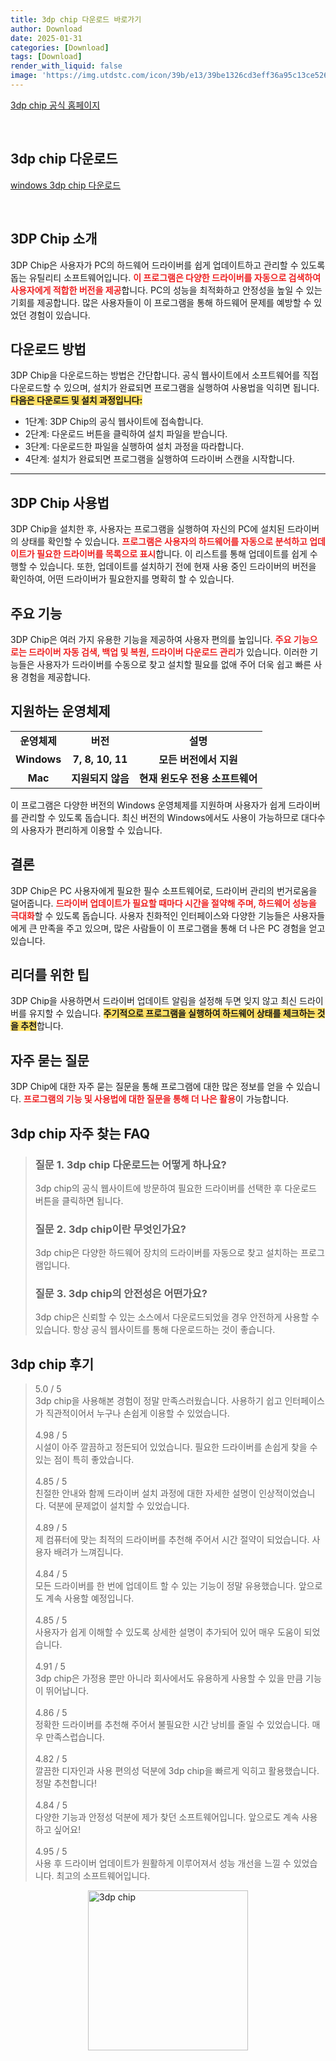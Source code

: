 ```yaml
---
title: 3dp chip 다운로드 바로가기
author: Download
date: 2025-01-31
categories: [Download]
tags: [Download]
render_with_liquid: false
image: 'https://img.utdstc.com/icon/39b/e13/39be1326cd3eff36a95c13ce526fcc5ccb9a696c56e8a99210877d905855bc91:100'
---
```

<p><a class='click-button' title='3dp chip' href='https://www.3dpchip.com/3dp/chip_down_kor.php' rel='nofollow'>3dp chip 공식 홈페이지</a></p><br>
<h2 id='3dp chip_다운로드'>3dp chip 다운로드</h2>
<p><a class="click-button windows" title="3dp chip 다운로드" href="https://www.3dpchip.com/new/3DP_Chip_v2411.exe" rel="nofollow">windows 3dp chip 다운로드</a></p><br>


<h2 id='3dp_chip_소개'>3DP Chip 소개</h2>

<p>3DP Chip은 사용자가 PC의 하드웨어 드라이버를 쉽게 업데이트하고 관리할 수 있도록 돕는 유틸리티 소프트웨어입니다. <b><span style="color: #ee2323;">이 프로그램은 다양한 드라이버를 자동으로 검색하여 사용자에게 적합한 버전을 제공</span></b>합니다. PC의 성능을 최적화하고 안정성을 높일 수 있는 기회를 제공합니다. 많은 사용자들이 이 프로그램을 통해 하드웨어 문제를 예방할 수 있었던 경험이 있습니다.</p>

<h2 id='다운로드_방법'>다운로드 방법</h2>

<p>3DP Chip을 다운로드하는 방법은 간단합니다. 공식 웹사이트에서 소프트웨어를 직접 다운로드할 수 있으며, 설치가 완료되면 프로그램을 실행하여 사용법을 익히면 됩니다. <b><span style="background-color: #ffe066;">다음은 다운로드 및 설치 과정입니다:</span></b></p>

<ul>
    <li>1단계: 3DP Chip의 공식 웹사이트에 접속합니다.</li>
    <li>2단계: 다운로드 버튼을 클릭하여 설치 파일을 받습니다.</li>
    <li>3단계: 다운로드한 파일을 실행하여 설치 과정을 따라합니다.</li>
    <li>4단계: 설치가 완료되면 프로그램을 실행하여 드라이버 스캔을 시작합니다.</li>
</ul>

<hr />

<h2 id='사용법'>3DP Chip 사용법</h2>

<p>3DP Chip을 설치한 후, 사용자는 프로그램을 실행하여 자신의 PC에 설치된 드라이버의 상태를 확인할 수 있습니다. <b><span style="color: #ee2323;">프로그램은 사용자의 하드웨어를 자동으로 분석하고 업데이트가 필요한 드라이버를 목록으로 표시</span></b>합니다. 이 리스트를 통해 업데이트를 쉽게 수행할 수 있습니다. 또한, 업데이트를 설치하기 전에 현재 사용 중인 드라이버의 버전을 확인하여, 어떤 드라이버가 필요한지를 명확히 할 수 있습니다.</p>

<h2 id='기능'>주요 기능</h2>

<p>3DP Chip은 여러 가지 유용한 기능을 제공하여 사용자 편의를 높입니다. <b><span style="color: #ee2323;">주요 기능으로는 드라이버 자동 검색, 백업 및 복원, 드라이버 다운로드 관리</span></b>가 있습니다. 이러한 기능들은 사용자가 드라이버를 수동으로 찾고 설치할 필요를 없애 주어 더욱 쉽고 빠른 사용 경험을 제공합니다.</p>

<h2 id='지원하는_운영체제'>지원하는 운영체제</h2>

<table>
    <tr>
        <td style="text-align: center; height: 17px;"><b>운영체제</b></td>
        <td style="text-align: center; height: 17px;"><b>버전</b></td>
        <td style="text-align: center; height: 17px;"><b>설명</b></td>
    </tr>
    <tr>
        <td style="text-align: center; height: 17px;"><b>Windows</b></td>
        <td style="text-align: center; height: 17px;"><b>7, 8, 10, 11</b></td>
        <td style="text-align: center; height: 17px;"><b>모든 버전에서 지원</b></td>
    </tr>
    <tr>
        <td style="text-align: center; height: 17px;"><b>Mac</b></td>
        <td style="text-align: center; height: 17px;"><b>지원되지 않음</b></td>
        <td style="text-align: center; height: 17px;"><b>현재 윈도우 전용 소프트웨어</b></td>
    </tr>
</table>

<p>이 프로그램은 다양한 버전의 Windows 운영체제를 지원하며 사용자가 쉽게 드라이버를 관리할 수 있도록 돕습니다. 최신 버전의 Windows에서도 사용이 가능하므로 대다수의 사용자가 편리하게 이용할 수 있습니다.</p>

<h2 id='결론'>결론</h2>

<p>3DP Chip은 PC 사용자에게 필요한 필수 소프트웨어로, 드라이버 관리의 번거로움을 덜어줍니다. <b><span style="color: #ee2323;">드라이버 업데이트가 필요할 때마다 시간을 절약해 주며, 하드웨어 성능을 극대화</span></b>할 수 있도록 돕습니다. 사용자 친화적인 인터페이스와 다양한 기능들은 사용자들에게 큰 만족을 주고 있으며, 많은 사람들이 이 프로그램을 통해 더 나은 PC 경험을 얻고 있습니다.</p>

<h2 id='리더를_위한_팁'>리더를 위한 팁</h2>

<p>3DP Chip을 사용하면서 드라이버 업데이트 알림을 설정해 두면 잊지 않고 최신 드라이버를 유지할 수 있습니다. <b><span style="background-color: #ffe066;">주기적으로 프로그램을 실행하여 하드웨어 상태를 체크하는 것을 추천</span></b>합니다.</p>

<h2 id='자주_묻는_질문'>자주 묻는 질문</h2>

<p>3DP Chip에 대한 자주 묻는 질문을 통해 프로그램에 대한 많은 정보를 얻을 수 있습니다. <b><span style="color: #ee2323;">프로그램의 기능 및 사용법에 대한 질문을 통해 더 나은 활용</span></b>이 가능합니다.</p>


<h2 id='3dp chip_자주_찾는_FAQ'>3dp chip 자주 찾는 FAQ</h2>
<div itemscope="" itemtype="https://schema.org/FAQPage"> 
<blockquote> 
<div itemscope="" itemprop="mainEntity" itemtype="https://schema.org/Question"> 
<h3 itemprop="name">질문 1. 3dp chip 다운로드는 어떻게 하나요?</h3> 
<div itemscope="" itemprop="acceptedAnswer" itemtype="https://schema.org/Answer"> 
<span itemprop="text"> 
<p>3dp chip의 공식 웹사이트에 방문하여 필요한 드라이버를 선택한 후 다운로드 버튼을 클릭하면 됩니다.</p> 
</span> 
</div> 
</div> 
<div itemscope="" itemprop="mainEntity" itemtype="https://schema.org/Question"> 
<h3 itemprop="name">질문 2. 3dp chip이란 무엇인가요?</h3> 
<div itemscope="" itemprop="acceptedAnswer" itemtype="https://schema.org/Answer"> 
<span itemprop="text"> 
<p>3dp chip은 다양한 하드웨어 장치의 드라이버를 자동으로 찾고 설치하는 프로그램입니다.</p> 
</span> 
</div> 
</div> 
<div itemscope="" itemprop="mainEntity" itemtype="https://schema.org/Question"> 
<h3 itemprop="name">질문 3. 3dp chip의 안전성은 어떤가요?</h3> 
<div itemscope="" itemprop="acceptedAnswer" itemtype="https://schema.org/Answer"> 
<span itemprop="text"> 
<p>3dp chip은 신뢰할 수 있는 소스에서 다운로드되었을 경우 안전하게 사용할 수 있습니다. 항상 공식 웹사이트를 통해 다운로드하는 것이 좋습니다.</p> 
</span> 
</div> 
</div> 
</blockquote> 
</div>
<h2 id='3dp chip_후기'>3dp chip 후기</h2>
<div itemscope itemtype="https://schema.org/Product">
  <blockquote>
  <div itemprop="review" itemscope itemtype="https://schema.org/Review">
      <div itemprop="reviewRating" itemscope itemtype="https://schema.org/Rating"> <span itemprop="ratingValue">5.0</span> / <span itemprop="bestRating">5</span> </div>
      <span itemprop="reviewBody">3dp chip을 사용해본 경험이 정말 만족스러웠습니다. 사용하기 쉽고 인터페이스가 직관적이어서 누구나 손쉽게 이용할 수 있었습니다.</span>
  </div>
  <br>
  <div itemprop="review" itemscope itemtype="https://schema.org/Review">
      <div itemprop="reviewRating" itemscope itemtype="https://schema.org/Rating"> <span itemprop="ratingValue">4.98</span> / <span itemprop="bestRating">5</span> </div>
      <span itemprop="reviewBody">시설이 아주 깔끔하고 정돈되어 있었습니다. 필요한 드라이버를 손쉽게 찾을 수 있는 점이 특히 좋았습니다.</span>
  </div>
  <br>
  <div itemprop="review" itemscope itemtype="https://schema.org/Review">
      <div itemprop="reviewRating" itemscope itemtype="https://schema.org/Rating"> <span itemprop="ratingValue">4.85</span> / <span itemprop="bestRating">5</span> </div>
      <span itemprop="reviewBody">친절한 안내와 함께 드라이버 설치 과정에 대한 자세한 설명이 인상적이었습니다. 덕분에 문제없이 설치할 수 있었습니다.</span>
  </div>
  <br>
  <div itemprop="review" itemscope itemtype="https://schema.org/Review">
      <div itemprop="reviewRating" itemscope itemtype="https://schema.org/Rating"> <span itemprop="ratingValue">4.89</span> / <span itemprop="bestRating">5</span> </div>
      <span itemprop="reviewBody">제 컴퓨터에 맞는 최적의 드라이버를 추천해 주어서 시간 절약이 되었습니다. 사용자 배려가 느껴집니다.</span>
  </div>
  <br>
  <div itemprop="review" itemscope itemtype="https://schema.org/Review">
      <div itemprop="reviewRating" itemscope itemtype="https://schema.org/Rating"> <span itemprop="ratingValue">4.84</span> / <span itemprop="bestRating">5</span> </div>
      <span itemprop="reviewBody">모든 드라이버를 한 번에 업데이트 할 수 있는 기능이 정말 유용했습니다. 앞으로도 계속 사용할 예정입니다.</span>
  </div>
  <br>
  <div itemprop="review" itemscope itemtype="https://schema.org/Review">
      <div itemprop="reviewRating" itemscope itemtype="https://schema.org/Rating"> <span itemprop="ratingValue">4.85</span> / <span itemprop="bestRating">5</span> </div>
      <span itemprop="reviewBody">사용자가 쉽게 이해할 수 있도록 상세한 설명이 추가되어 있어 매우 도움이 되었습니다.</span>
  </div>
  <br>
  <div itemprop="review" itemscope itemtype="https://schema.org/Review">
      <div itemprop="reviewRating" itemscope itemtype="https://schema.org/Rating"> <span itemprop="ratingValue">4.91</span> / <span itemprop="bestRating">5</span> </div>
      <span itemprop="reviewBody">3dp chip은 가정용 뿐만 아니라 회사에서도 유용하게 사용할 수 있을 만큼 기능이 뛰어납니다.</span>
  </div>
  <br>
  <div itemprop="review" itemscope itemtype="https://schema.org/Review">
      <div itemprop="reviewRating" itemscope itemtype="https://schema.org/Rating"> <span itemprop="ratingValue">4.86</span> / <span itemprop="bestRating">5</span> </div>
      <span itemprop="reviewBody">정확한 드라이버를 추천해 주어서 불필요한 시간 낭비를 줄일 수 있었습니다. 매우 만족스럽습니다.</span>
  </div>
  <br>
  <div itemprop="review" itemscope itemtype="https://schema.org/Review">
      <div itemprop="reviewRating" itemscope itemtype="https://schema.org/Rating"> <span itemprop="ratingValue">4.82</span> / <span itemprop="bestRating">5</span> </div>
      <span itemprop="reviewBody">깔끔한 디자인과 사용 편의성 덕분에 3dp chip을 빠르게 익히고 활용했습니다. 정말 추천합니다!</span>
  </div>
  <br>
  <div itemprop="review" itemscope itemtype="https://schema.org/Review">
      <div itemprop="reviewRating" itemscope itemtype="https://schema.org/Rating"> <span itemprop="ratingValue">4.84</span> / <span itemprop="bestRating">5</span> </div>
      <span itemprop="reviewBody">다양한 기능과 안정성 덕분에 제가 찾던 소프트웨어입니다. 앞으로도 계속 사용하고 싶어요!</span>
  </div>
  <br>
  <div itemprop="review" itemscope itemtype="https://schema.org/Review">
      <div itemprop="reviewRating" itemscope itemtype="https://schema.org/Rating"> <span itemprop="ratingValue">4.95</span> / <span itemprop="bestRating">5</span> </div>
      <span itemprop="reviewBody">사용 후 드라이버 업데이트가 원활하게 이루어져서 성능 개선을 느낄 수 있었습니다. 최고의 소프트웨어입니다.</span>
  </div>
  </blockquote>
</div>
<figure class="image" style="display: flex; justify-content: center; align-items: center; margin: 0;"><img src="https://img.utdstc.com/icon/39b/e13/39be1326cd3eff36a95c13ce526fcc5ccb9a696c56e8a99210877d905855bc91:100" alt="3dp chip" width="256" height="256" style="max-width: 100%; height: auto;"></figure>